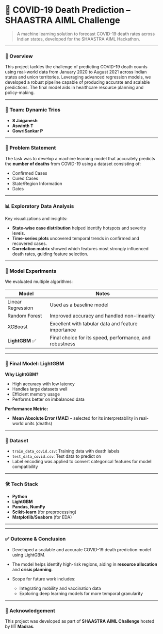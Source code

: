 # 🦠 COVID-19 Death Prediction – SHAASTRA AIML Challenge

> A machine learning solution to forecast COVID-19 death rates across Indian states, developed for the SHAASTRA AIML Hackathon.

---

### 📌 Overview

This project tackles the challenge of predicting COVID-19 death counts using real-world data from January 2020 to August 2021 across Indian states and union territories. Leveraging advanced regression models, we developed a robust pipeline capable of producing accurate and scalable predictions. The final model aids in healthcare resource planning and policy-making.

---

### 👥 Team: Dynamic Trios

* **S Jaiganesh**
* **Aswinth T**
* **GowriSankar P**

---

### 🌟 Problem Statement

The task was to develop a machine learning model that accurately predicts the **number of deaths** from COVID-19 using a dataset consisting of:

* Confirmed Cases
* Cured Cases
* State/Region Information
* Dates

---

### 📊 Exploratory Data Analysis

Key visualizations and insights:

* **State-wise case distribution** helped identify hotspots and severity levels.
* **Time-series plots** uncovered temporal trends in confirmed and recovered cases.
* **Correlation matrix** showed which features most strongly influenced death rates, guiding feature selection.

---

### 🧪 Model Experiments

We evaluated multiple algorithms:

| Model             | Notes                                                   |
| ----------------- | ------------------------------------------------------- |
| Linear Regression | Used as a baseline model                                |
| Random Forest     | Improved accuracy and handled non-linearity             |
| XGBoost           | Excellent with tabular data and feature importance      |
| **LightGBM** ✅    | Final choice for its speed, performance, and robustness |

---

### 🧠 Final Model: LightGBM

**Why LightGBM?**

* High accuracy with low latency
* Handles large datasets well
* Efficient memory usage
* Performs better on imbalanced data

**Performance Metric:**

* **Mean Absolute Error (MAE)** – selected for its interpretability in real-world units (deaths)

---

### 📁 Dataset

* `train_data_covid.csv`: Training data with death labels
* `test_data_covid.csv`: Test data to predict on
* Label encoding was applied to convert categorical features for model compatibility

---

### 🛠️ Tech Stack

* **Python**
* **LightGBM**
* **Pandas**, **NumPy**
* **Scikit-learn** (for preprocessing)
* **Matplotlib/Seaborn** (for EDA)

---


---

### ✅ Outcome & Conclusion

* Developed a scalable and accurate COVID-19 death prediction model using LightGBM.
* The model helps identify high-risk regions, aiding in **resource allocation** and **crisis planning**.
* Scope for future work includes:

  * Integrating mobility and vaccination data
  * Exploring deep learning models for more temporal granularity

---


### 📣 Acknowledgement

This project was developed as part of **SHAASTRA AIML Challenge** hosted by **IIT Madras**.
